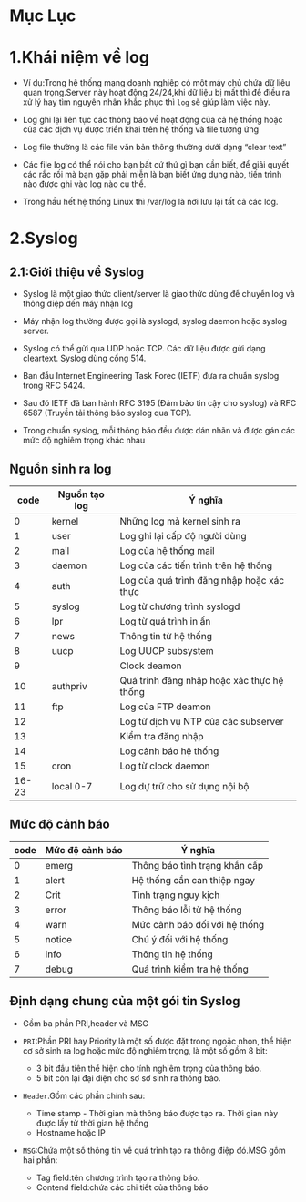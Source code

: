 # Mục Lục

# 1.Khái niệm về log

- Ví dụ:Trong hệ thống mạng doanh nghiệp có một máy chủ chứa dữ liệu quan trọng.Server này hoạt động 24/24,khi dữ liệu bị mất thì để điều ra xử lý hay tìm nguyên nhân khắc phục thì `log` sẽ giúp làm việc này.

- Log ghi lại liên tục các thông báo về hoạt động của cả hệ thống hoặc của các dịch vụ được triển khai trên hệ thống và file tương ứng
- Log file thường là các file văn bản thông thường dưới dạng “clear text” 
- Các file log có thể nói cho bạn bất cứ thứ gì bạn cần biết, để giải quyết các rắc rối mà bạn gặp phải miễn là bạn biết ứng dụng nào, tiến trình nào được ghi vào log nào cụ thể.
- Trong hầu hết hệ thống Linux thì /var/log là nơi lưu lại tất cả các log.
 ![]()
 
# 2.Syslog 

## 2.1:Giới thiệu về Syslog

- Syslog là một giao thức client/server là giao thức dùng để chuyển log và thông điệp đến máy nhận log

- Máy nhận log thường được gọi là syslogd, syslog daemon hoặc syslog server.

- Syslog có thể gửi qua UDP hoặc TCP. Các dữ liệu được gửi dạng cleartext. Syslog dùng cổng 514.

- Ban đầu Internet Engineering Task Forec (IETF) đưa ra chuẩn syslog trong RFC 5424.

- Sau đó IETF đã ban hành RFC 3195 (Đảm bảo tin cậy cho syslog) và RFC 6587 (Truyền tải thông báo syslog qua TCP).

- Trong chuẩn syslog, mỗi thông báo đều được dán nhãn và được gán các mức độ nghiêm trọng khác nhau

## Nguồn sinh ra log

| code | Nguồn tạo log | Ý nghĩa |
|------|--------------|---------|
|0|kernel|Những log mà kernel sinh ra|
|1|user|Log ghi lại cấp độ người dùng|
|2|mail|Log của hệ thống mail|
|3|daemon|Log của các tiến trình trên hệ thống|
|4|auth|Log của quá trình đăng nhập hoặc xác thực|
|5|syslog|Log từ chương trình syslogd|
|6|lpr|Log từ quá trình in ấn|
|7|news|Thông tin từ hệ thống|
|8|uucp|Log UUCP subsystem|
|9||Clock deamon|
|10|authpriv|Quá trình đăng nhập hoặc xác thực hệ thống|
|11|ftp|Log của FTP deamon|
|12||Log từ dịch vụ NTP của các subserver|
|13||Kiểm tra đăng nhập|
|14||Log cảnh báo hệ thống|
|15|cron|Log từ clock daemon|
|16-23|local 0-7|Log dự trữ cho sử dụng nội bộ|

## Mức độ cảnh báo

| code | Mức độ cảnh báo | Ý nghĩa |
|------|-----------------|---------|
|0|emerg|Thông báo tình trạng khẩn cấp|
|1|alert|Hệ thống cần can thiệp ngay|
|2|Crit|Tình trạng nguy kịch|
|3|error|Thông báo lỗi từ hệ thống|
|4|warn|Mức cảnh báo đối với hệ thống|
|5|notice|Chú ý đối với hệ thống|
|6|info|Thông tin hệ thống|
|7|debug|Quá trình kiểm tra hệ thống|

## Định dạng chung của một gói tin Syslog
- Gồm ba phần PRI,header và MSG

- `PRI`:Phần PRI hay Priority là một số được đặt trong ngoặc nhọn, thể hiện cơ sở sinh ra log hoặc mức độ nghiêm trọng, là một số gồm 8 bit:
   + 3 bit đầu tiên thể hiện cho tính nghiêm trọng của thông báo.
   + 5 bit còn lại đại diện cho sơ sở sinh ra thông báo.
   
- `Header`.Gồm các phần chính sau:
   + Time stamp - Thời gian mà thông báo được tạo ra. Thời gian này được lấy từ thời gian hệ thống
   + Hostname hoặc IP
   
- `MSG`:Chứa một số thông tin về quá trình tạo ra thông điệp đó.MSG gồm hai phần:
   + Tag field:tên chương trình tạo ra thông báo.
   + Contend field:chứa các chi tiết của thông báo





